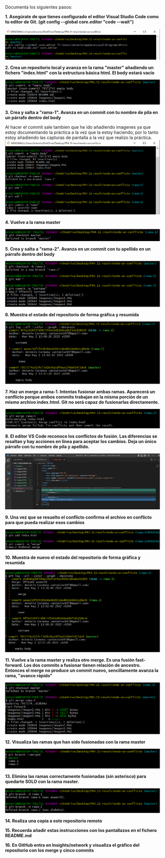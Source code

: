 Documenta los siguientes pasos:

**1. Asegúrate de que tienes configurado el editor Visual Studio Code como tu editor de Git. (git config --global core.editor "code --wait")**

![?](imagenes/imagen1.PNG)


**2. Crea un repositorio local y avanza en la rama "master" añadiendo un fichero "index.html" con la estructura básica html. El body estará vacío**

![?](imagenes/imagen2.PNG)


**3. Crea y salta a "rama-1". Avanza en un commit con tu nombre de pila en un párrafo dentro del body**

Al hacer el commit sale tambien que he ido añadiendo imagenes ya que estoy documentando la práctica a la vez que la estoy haciendo, por lo tanto estoy añadiendo las capturas de pantalla a la vez que realizo la práctica.
![?](imagenes/imagen3.PNG)


**4. Vuelve a la rama master**

![?](imagenes/imagen4.PNG)


**5. Crea y salta a "rama-2". Avanza en un commit con tu apellido en un párrafo dentro del body**

![?](imagenes/imagen5.PNG)


**6. Muestra el estado del repositorio de forma gráfica y resumida**

![?](imagenes/imagen6.PNG)


**7. Haz un merge a rama-1. Intentas fusionar ambas ramas. Aparecerá un conflicto porque ambos commits trabajan en la misma porción <body></body> de un mismo archivo index.html. Git no será capaz de fusionarlas directamente.**

![?](imagenes/imagen7.PNG)


**8. El editor VS Code reconoce los conflictos de fusión. Las diferencias se resaltan y hay acciones en línea para aceptar los cambios. Deja un único párrafo con tu nombre de pila y apellido.**

![?](imagenes/imagen8.PNG)


**9. Una vez que se resuelto el conflicto confirma el archivo en conflicto para que pueda realizar esos cambios**

![?](imagenes/imagen9.PNG)


**10. Muestra de nuevo el estado del repositorio de forma gráfica y resumida**

![?](imagenes/imagen10.PNG)


**11. Vuelve a la rama master y realiza otro merge. Es una fusión fast-forward. Los dos commits a fusionar tienen relación de ancestro. Entonces el merge no produce un commit nuevo, sencillamente avanza la rama, "avance rápido"**

![?](imagenes/imagen11.PNG)


**12. Visualiza las ramas que han sido fusionadas con la rama master**

![?](imagenes/imagen12.PNG)


**13. Elimina las ramas correctamente fusionadas (sin asterisco) para quedarte SOLO con la rama master.**

![?](imagenes/imagen13.PNG)


**14. Realiza una copia a este repositorio remoto**



**15. Recuerda añadir estas instrucciones con los pantallazos en el fichero README.md**



**16. En GitHub entra en Insights/network y visualiza el gráfico del repositorio con los merge y cinco commits**